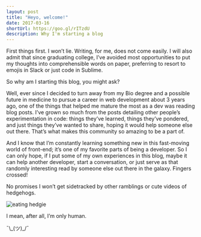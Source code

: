 ```yaml
---
layout: post
title: "Heyo, welcome!"
date: 2017-03-16
shortUrl: https://goo.gl/rITzdU
description: Why I'm starting a blog
---
```


First things first.  I won’t lie. Writing, for me, does not come easily. I will also admit that since graduating college, I’ve avoided most opportunities to put my thoughts into comprehensible words on paper, preferring to resort to emojis in Slack or just code in Sublime.

So why am I starting this blog, you might ask? 

Well, ever since I decided to turn away from my Bio degree and a possible future in medicine to pursue a career in web development about 3 years ago, one of the things that helped me mature the most as a dev was reading blog posts. I’ve grown so much from the posts detailing other people’s experimentation in code: things they’ve learned, things they’ve pondered, and just things they’ve wanted to share, hoping it would help someone else out there.  That’s what makes this community so amazing to be a part of.

And I know that I’m constantly learning something new in this fast-moving world of front-end; it’s one of my favorite parts of being a developer. So I can only hope, if I put some of my own experiences in this blog, maybe it can help another developer, start a conversation, or just serve as that randomly interesting read by someone else out there in the galaxy. Fingers crossed!

No promises I won’t get sidetracked by other ramblings or cute videos of hedgehogs.

![eating hedgie](/assets/eating-hedgie.gif)

I mean, after all, I’m only human.

¯&#92;&#95;(ツ)&#95;/¯

